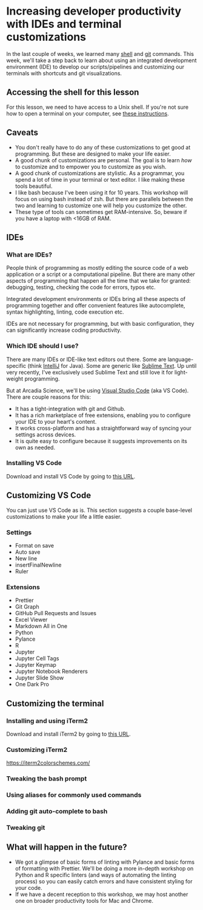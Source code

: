 # Increasing developer productivity with IDEs and terminal customizations

In the last couple of weeks, we learned many [shell](../20220906-intro-to-shell1/lesson.md) and [git](../../workshops/20220920-intro-to-git-and-github/lesson.md) commands. This week, we'll take a step back to learn about using an integrated development environment (IDE) to develop our scripts/pipelines and customizing our terminals with shortcuts and git visualizations.

## Accessing the shell for this lesson

For this lesson, we need to have access to a Unix shell.
If you're not sure how to open a terminal on your computer, see [these instructions](https://swcarpentry.github.io/shell-novice/setup.html).

## Caveats

- You don't really have to do any of these customizations to get good at programming. But these are designed to make your life easier.
- A good chunk of customizations are personal. The goal is to learn _how_ to customize and to empower you to customize as you wish.
- A good chunk of customizations are stylistic. As a programmar, you spend a lot of time in your terminal or text editor. I like making these tools beautiful.
- I like bash because I've been using it for 10 years. This workshop will focus on using bash instead of zsh. But there are parallels between the two and learning to customize one will help you customize the other.
- These type of tools can sometimes get RAM-intensive. So, beware if you have a laptop with <16GB of RAM.

## IDEs

### What are IDEs?

People think of programming as mostly editing the source code of a web application or a script or a computational pipeline. But there are many other aspects of programming that happen all the time that we take for granted: debugging, testing, checking the code for errors, typos etc.

Integrated development environments or IDEs bring all these aspects of programming together and offer convenient features like autocomplete, syntax highlighting, linting, code execution etc.

IDEs are not necessary for programming, but with basic configuration, they can significantly increase coding productivity.

### Which IDE should I use?

There are many IDEs or IDE-like text editors out there. Some are language-specific (think [IntelliJ](https://www.jetbrains.com/idea/) for Java). Some are generic like [Sublime Text](https://www.sublimehq.com/). Up until very recently, I've exclusively used Sublime Text and still love it for light-weight programming.

But at Arcadia Science, we'll be using [Visual Studio Code](https://code.visualstudio.com/) (aka VS Code). There are couple reasons for this:

- It has a tight-integration with git and Github.
- It has a rich marketplace of free extensions, enabling you to configure your IDE to your heart's content.
- It works cross-platform and has a straightforward way of syncing your settings across devices.
- It is quite easy to configure because it suggests improvements on its own as needed.

### Installing VS Code

Download and install VS Code by going to [this URL](https://code.visualstudio.com/download).

## Customizing VS Code

You can just use VS Code as is. This section suggests a couple base-level customizations to make your life a little easier.

### Settings

- Format on save
- Auto save
- New line
- insertFinalNewline
- Ruler

### Extensions

- Prettier
- Git Graph
- GitHub Pull Requests and Issues
- Excel Viewer
- Markdown All in One
- Python
- Pylance
- R
- Jupyter
- Jupyter Cell Tags
- Jupyter Keymap
- Jupyter Notebook Renderers
- Jupyter Slide Show
- One Dark Pro

## Customizing the terminal

### Installing and using iTerm2

Download and install iTerm2 by going to [this URL](https://iterm2.com/).

### Customizing iTerm2

https://iterm2colorschemes.com/

### Tweaking the bash prompt

### Using aliases for commonly used commands

### Adding git auto-complete to bash

### Tweaking git

## What will happen in the future?

- We got a glimpse of basic forms of linting with Pylance and basic forms of formatting with Prettier. We'll be doing a more in-depth workshop on Python and R specific linters (and ways of automating the linting process) so you can easily catch errors and have consistent styling for your code.
- If we have a decent reception to this workshop, we may host another one on broader productivity tools for Mac and Chrome.
